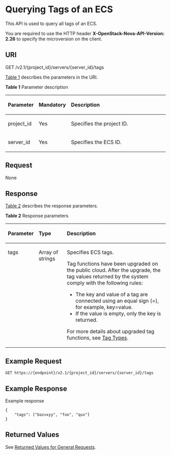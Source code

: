 # Querying Tags of an ECS<a name="EN-US_TOPIC_0065820822"></a>

This API is used to query all tags of an ECS.

You are required to use the HTTP header  **X-OpenStack-Nova-API-Version: 2.26**  to specify the microversion on the client.

## URI<a name="en-us_topic_0057972837_section48648066"></a>

GET /v2.1/\{project\_id\}/servers/\{server\_id\}/tags

[Table 1](#en-us_topic_0057972837_table32475667)  describes the parameters in the URI.

**Table  1**  Parameter description

<a name="en-us_topic_0057972837_table32475667"></a>
<table><thead align="left"><tr id="en-us_topic_0057972837_row44937496"><th class="cellrowborder" valign="top" width="16.98%" id="mcps1.2.4.1.1"><p id="p5187119"><a name="p5187119"></a><a name="p5187119"></a>Parameter</p>
</th>
<th class="cellrowborder" valign="top" width="17.73%" id="mcps1.2.4.1.2"><p id="p17503500"><a name="p17503500"></a><a name="p17503500"></a>Mandatory</p>
</th>
<th class="cellrowborder" valign="top" width="65.29%" id="mcps1.2.4.1.3"><p id="p8497414"><a name="p8497414"></a><a name="p8497414"></a>Description</p>
</th>
</tr>
</thead>
<tbody><tr id="en-us_topic_0057972837_row1664874"><td class="cellrowborder" valign="top" width="16.98%" headers="mcps1.2.4.1.1 "><p id="en-us_topic_0057972837_p637140"><a name="en-us_topic_0057972837_p637140"></a><a name="en-us_topic_0057972837_p637140"></a>project_id</p>
</td>
<td class="cellrowborder" valign="top" width="17.73%" headers="mcps1.2.4.1.2 "><p id="en-us_topic_0057972837_p51608407"><a name="en-us_topic_0057972837_p51608407"></a><a name="en-us_topic_0057972837_p51608407"></a>Yes</p>
</td>
<td class="cellrowborder" valign="top" width="65.29%" headers="mcps1.2.4.1.3 "><p id="p37593705"><a name="p37593705"></a><a name="p37593705"></a>Specifies the project ID.</p>
</td>
</tr>
<tr id="en-us_topic_0057972837_row41565035"><td class="cellrowborder" valign="top" width="16.98%" headers="mcps1.2.4.1.1 "><p id="en-us_topic_0057972837_p11324657"><a name="en-us_topic_0057972837_p11324657"></a><a name="en-us_topic_0057972837_p11324657"></a>server_id</p>
</td>
<td class="cellrowborder" valign="top" width="17.73%" headers="mcps1.2.4.1.2 "><p id="en-us_topic_0057972837_p44882061"><a name="en-us_topic_0057972837_p44882061"></a><a name="en-us_topic_0057972837_p44882061"></a>Yes</p>
</td>
<td class="cellrowborder" valign="top" width="65.29%" headers="mcps1.2.4.1.3 "><p id="en-us_topic_0057972837_p11568292"><a name="en-us_topic_0057972837_p11568292"></a><a name="en-us_topic_0057972837_p11568292"></a>Specifies the ECS ID.</p>
</td>
</tr>
</tbody>
</table>

## Request<a name="en-us_topic_0057972837_section35179415"></a>

None

## Response<a name="en-us_topic_0057972837_section1485113257556"></a>

[Table 2](#en-us_topic_0057972838_table28387752)  describes the response parameters.

**Table  2**  Response parameters

<a name="en-us_topic_0057972838_table28387752"></a>
<table><thead align="left"><tr id="en-us_topic_0057972838_row66802302"><th class="cellrowborder" valign="top" width="17%" id="mcps1.2.4.1.1"><p id="en-us_topic_0057972838_p42277343"><a name="en-us_topic_0057972838_p42277343"></a><a name="en-us_topic_0057972838_p42277343"></a>Parameter</p>
</th>
<th class="cellrowborder" valign="top" width="17.810000000000002%" id="mcps1.2.4.1.2"><p id="en-us_topic_0057972838_p1912753"><a name="en-us_topic_0057972838_p1912753"></a><a name="en-us_topic_0057972838_p1912753"></a>Type</p>
</th>
<th class="cellrowborder" valign="top" width="65.19%" id="mcps1.2.4.1.3"><p id="en-us_topic_0057972838_p217030"><a name="en-us_topic_0057972838_p217030"></a><a name="en-us_topic_0057972838_p217030"></a>Description</p>
</th>
</tr>
</thead>
<tbody><tr id="en-us_topic_0057972838_row17579482"><td class="cellrowborder" valign="top" width="17%" headers="mcps1.2.4.1.1 "><p id="en-us_topic_0057972838_p14651901"><a name="en-us_topic_0057972838_p14651901"></a><a name="en-us_topic_0057972838_p14651901"></a>tags</p>
</td>
<td class="cellrowborder" valign="top" width="17.810000000000002%" headers="mcps1.2.4.1.2 "><p id="en-us_topic_0057972838_p45953370"><a name="en-us_topic_0057972838_p45953370"></a><a name="en-us_topic_0057972838_p45953370"></a>Array of strings</p>
</td>
<td class="cellrowborder" valign="top" width="65.19%" headers="mcps1.2.4.1.3 "><p id="en-us_topic_0057972838_p47045852"><a name="en-us_topic_0057972838_p47045852"></a><a name="en-us_topic_0057972838_p47045852"></a>Specifies ECS tags.</p>
<p id="p7300949059"><a name="p7300949059"></a><a name="p7300949059"></a>Tag functions have been upgraded on the public cloud. After the upgrade, the tag values returned by the system comply with the following rules:</p>
<a name="ul871515496611"></a><a name="ul871515496611"></a><ul id="ul871515496611"><li>The key and value of a tag are connected using an equal sign (=), for example, key=value.</li><li>If the value is empty, only the key is returned.</li></ul>
<p id="p141334271371"><a name="p141334271371"></a><a name="p141334271371"></a>For more details about upgraded tag functions, see <a href="tag-types(openstack).md">Tag Types</a>.</p>
</td>
</tr>
</tbody>
</table>

## Example Request<a name="section14532216125819"></a>

```
GET https://{endpoint}/v2.1/{project_id}/servers/{server_id}/tags
```

## Example Response<a name="section1956815525910"></a>

Example response

```
{ 
    "tags": ["baz=xyy", "foo", "qux"]
}
```

## Returned Values<a name="en-us_topic_0057972837_en-us_topic_0020212692_section22960139"></a>

See  [Returned Values for General Requests](returned-values-for-general-requests.md).

